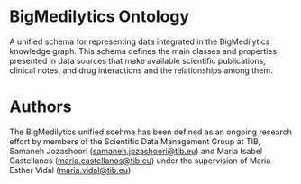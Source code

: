 # BigMedilytics Ontology
A unified schema for representing data integrated in the BigMedilytics knowledge graph. This schema defines the main classes and properties presented in data sources that make available scientific publications, clinical notes, and drug interactions and the relationships among them.
 
# Authors
The BigMedilytics unified scehma has been defined as an ongoing research effort by members of the Scientific Data Management Group at TIB, Samaneh Jozashoori (samaneh.jozashoori@tib.eu) and Maria Isabel Castellanos (maria.castellanos@tib.eu) under the supervision of Maria-Esther Vidal (maria.vidal@tib.eu).
